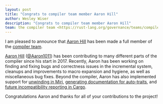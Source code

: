```yaml
---
layout: post
title: "Congrats to compiler team member Aaron Hill"
author: Wesley Wiser
description: "Congrats to compiler team member Aaron Hill"
team: the compiler team <https://rust-lang.org/governance/teams/compiler>
---
```


I am pleased to announce that [Aaron Hill] has been made a full member of the [compiler team].

[Aaron Hill] ([@Aaron1011]) has been contributing to many different parts of the compiler since his start in 2017.
Recently, Aaron has been working on finding and fixing bugs and correctness issues in the incremental system, cleanups and improvements to macro expansion and hygiene, as well as miscellaneous bug fixes.
Beyond the compiler, Aaron has also implemented support for [unwinding in Miri], [generating documentation for auto-traits], and [future incompatibility reporting in Cargo].

Congratulations Aaron and thanks for all of your contributions to the project!

[Aaron Hill]: https://github.com/aaron1011
[compiler team]: https://www.rust-lang.org/governance/teams/compiler
[@Aaron1011]: https://github.com/aaron1011
[unwinding in Miri]: https://github.com/rust-lang/rust/pull/60026
[generating documentation for auto-traits]: https://github.com/rust-lang/rust/pull/47833
[future incompatibility reporting in Cargo]: https://github.com/rust-lang/cargo/pull/8825
